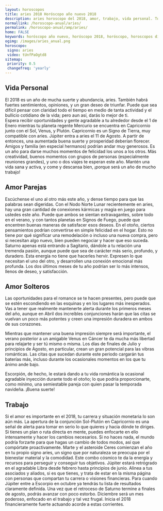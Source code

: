 ```yaml
---
layout: horoscopos
title: aries 2018 Horóscopo año nuevo 2018 
description: aries horoscopo del 2018, amor, trabajo, vida personal. Todas las predicciones para aries gratis. Disfruta este año nuevo.
normallink: /horoscopo-anual/aries/
permalink: /horoscopo-anual/amp/aries/
home: FALSE
keywords: horóscopo año nuevo, horóscopo 2018, horóscopo, horoscopos diarios gratis del dia de hoy, horóscopo diario gratis,horóscopo ano nuevo 2018, horóscopo esperanza gracia, horoscopo aries 2018, horoscop, horóscopos gratis, horoscopo aries, horoscopo aries 2018 gratis, Tarot, Astrologia, Zodíaco, aries, horoscopo gratis,tarot en femenino,videncia gratuita,horoscopos gratuitos,horóscopos, astrologia,videncia gratis
ogimg: /images/aries_anual.png
horoscopo:
 signo: aries
 video: tUnfPaOgtd8
sitemap:
 priority: 0.5
 changefreq: 'yearly'
---
```




## Vida Personal

El 2018 es un año de mucha suerte y abundancia, aries. También habrá fuertes sentimientos, opiniones, y un gran deseo de triunfar. Puede que sea difícil pensar con claridad todo el tiempo en medio de tanta actividad y el bullicio cotidiano de la vida; pero aun así, darás lo mejor de ti.  
Espera recibir oportunidades y gente agradable a tu alrededor desde el 1 de Enero mientras tu planeta regente Mercurio se encuentra en Capricornio junto con el Sol, Venus, y Plutón. Capricornio es un Signo de Tierra, muy compatible con aries. 
Júpiter entra a aries el 11 de Agosto. A partir de entonces, una aumentada buena suerte y prosperidad deberían florecer. Amigos y familia (en especial hermanos) podrían andar muy generosos. Es un año para darse muchos momentos de felicidad los unos a los otros. 
Más creatividad, buenos momentos con grupos de personas (especialmente reuniones grandes), y uno o dos viajes te esperan este año. Mantén una vida sana y activa, y come y descansa bien, ¡porque será un año de mucho trabajo! 

## Amor Parejas

Escúchense el uno al otro más este año, y dense tiempo para que las palabras sean digeridas. Con el Nodo Norte Lunar recientemente en aries, hay una gran cantidad de conexiones kármicas y magia en juego para ustedes este año. 
Puede que ambos se sientan extravagantes, sobre todo en el verano, y con tantos planetas en Signos de Fuego, puede que encentren buenas maneras de satisfacer esos deseos. 
En el otoño, ciertos pensamientos podrían convertirse en simple felicidad en el hogar. Esto no tiene por qué significar una remodelación o incluso una nueva compra, pero si necesitan algo nuevo, bien pueden negociar y hacer que eso suceda.    
Saturno apenas está entrando a Sagitario, dándole a tu relación una tremenda pasión, aunque puede que sea de carácter más serio, profundo, y duradero. Esta energía no tiene que hacerles hervir. Expresen lo que necesitan el uno del otro, y desarrollen una conexión emocional más profunda. Los dos últimos meses de tu año podrían ser lo más intensos, llenos de deseo, y satisfacción. 

## Amor Solteros

Las oportunidades para el romance se te hacen presentes, pero puede que se estén escondiendo en las esquinas y en los lugares más inesperados. Vas a tener que realmente mantenerte alerta durante los primeros meses del año, aunque en Abril dos increíbles conjunciones harán que las citas se vuelvan un poco más potentes y creen una impresión duradera en ambos de sus corazones.


Mientras que mantener una buena impresión siempre será importante, el verano posterior a un amigable Venus en Cáncer te da mucha más libertad para relajarte y ser tú mismo o misma. Los días de finales de Julio y principios de Agosto, en particular, crean un gran potencial para las vibras románticas. Las citas que sucedan durante este periodo cargarán tus baterías más, incluso durante los ocasionales momentos en los que tu ánimo ande bajo.


Escorpión, de hecho, le estará dando a tu vida romántica la ocasional agradable inyección durante todo el otoño; lo que podría proporcionarte, como mínimo, una semiestable pareja  con quien pasar la temporada navideña. ¡Buena suerte!


## Trabajo

Si el amor es importante en el 2018, tu carrera y situación monetaria lo son aún más. La apertura de la conjunción Sol-Plutón en Capricornio es una señal de alerta para tomar en serio lo que quieres y hacia dónde te diriges.
Si tienes un plan o ruta directa en mente, puedes enfocarte en ello intensamente y hacer los cambios necesarios. Si no haces nada, el mundo podría forzarte para que hagas un cambio de todos modos, así que compórtate proactivamente.
Marte y el asteroide Ceres comienzan el año en tu propio signo aries, un signo que por naturaleza se preocupa por el bienestar material y la comodidad. Este combo cósmico te da la energía y recursos para perseguir y conseguir tus objetivos.
Júpiter estará retrógrado en el agradable Libra desde febrero hasta principios de junio. Alinea a tus asociados y aliados, si es que tienes, y trata de estar en la misma página con personas que compartan tu carrera o visiones financieras. Para cuando Júpiter entre a Escorpio en octubre ya tendrás tu lista de resultados claramente definida.
Una vez que el retroceso de Saturno termine a finales de agosto, podrás avanzar con poco estorbo. Diciembre será un mes poderoso, enfocado en el trabajo y tal vez frugal. Inicia el 2018 financieramente fuerte actuando acorde a estas corrientes.
